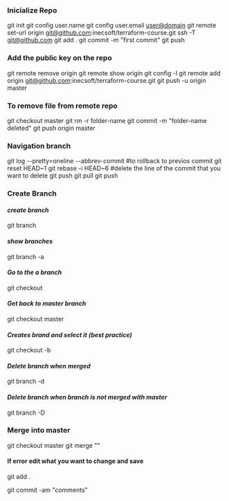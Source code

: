### __Inicialize Repo__
git init
git config user.name <username>
git config user.email <user@domain>
git remote set-url origin git@github.com:inecsoft/terraform-course.git
ssh -T git@github.com
git add .
git commit -m "first commit"
git push

### __Add the public key on the repo__
git remote remove origin
git remote show origin
git config -l
git remote add origin git@github.com:inecsoft/terraform-course.git
git push -u origin master


### __To remove file from remote repo__
git checkout master
git rm -r folder-name
git commit -m "folder-name deleted"
git push origin master

### __Navigation branch__
git log --pretty=oneline --abbrev-commit
#to rollback to previos commit 
git reset HEAD~1
git rebase -i HEAD~6
#delete the line of the commit that you want to delete
git push
git pull
git push

### __Create Branch__
#### _create branch_
git branch <name of branch>
#### _show branches_
git branch -a
#### _Go to the a branch_
git checkout <branch name>
#### _Get back to master branch_
git checkout master
#### _Creates brand and select it (best practice)_
git checkout -b <branch name>
#### _Delete branch when merged_
git branch -d <branch name>
#### _Delete branch when branch is not merged with master_
git branch -D <branch name>

### __Merge into master__
git checkout master
git merge "<branch name>"
#### If error edit what you want to change and save
git add .

git commit -am "comments"

